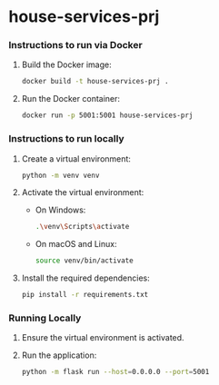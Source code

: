 # house-services-prj

### Instructions to run via Docker

1. Build the Docker image:
    ```sh
    docker build -t house-services-prj .
    ```

2. Run the Docker container:
    ```sh
    docker run -p 5001:5001 house-services-prj
    ```

### Instructions to run locally

1. Create a virtual environment:
    ```sh
    python -m venv venv
    ```

2. Activate the virtual environment:

    - On Windows:
        ```sh
        .\venv\Scripts\activate
        ```
    - On macOS and Linux:
        ```sh
        source venv/bin/activate
        ```

3. Install the required dependencies:
    ```sh
    pip install -r requirements.txt
    ```

### Running Locally

1. Ensure the virtual environment is activated.

2. Run the application:
    ```sh
    python -m flask run --host=0.0.0.0 --port=5001
    ```